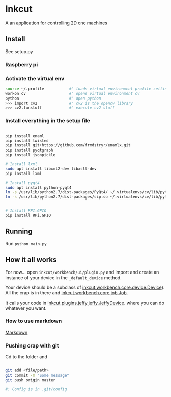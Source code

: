 # Inkcut

A an application for controlling 2D cnc machines

## Install

See setup.py

### Raspberry pi


### Activate the virtual env

```bash
source ~/.profile           #" loads virtual environment profile settings
workon cv                   #" opens virtual environment cv
python                      #" open python
>>> import cv2              #" cv2 is the opencv library
>>> cv2.funstuff            #" execute cv2 stuff

```

### Install everything in the setup file

```bash

pip install enaml
pip install twisted
pip install git+https://github.com/frmdstryr/enamlx.git
pip install pyqtgraph
pip install jsonpickle

# Install lxml
sudo apt install libxml2-dev libxslt-dev
pip install lxml

# Install pyqt4
sudo apt install python-pyqt4
ln -s /usr/lib/python2.7/dist-packages/PyQt4/ ~/.virtualenvs/cv/lib/python2.7/site-packages/
ln -s /usr/lib/python2.7/dist-packages/sip.so ~/.virtualenvs/cv/lib/python2.7/site-packages/


# Install RPI.GPIO
pip install RPi.GPIO

```

## Running

Run `python main.py`

## How it all works

For now... open `inkcut/workbench/ui/plugin.py`
and import and create an instance of your device in the `_default_device` method.

Your device should be a subclass of 
[inkcut.workbench.core.device.Device](https://gitlab.com/frmdstryr/inkcut/tree/master/src/inkcut/workbench/core/device.py)). 
All the crap is in there and 
[inkcut.workbench.core.job.Job](https://gitlab.com/frmdstryr/inkcut/tree/master/src/inkcut/workbench/core/job.py).

It calls your code in 
[inkcut.plugins.jeffy.jeffy.JeffyDevice](https://gitlab.com/frmdstryr/inkcut/tree/master/src/inkcut/plugins/jeffy/jeffy.py).
where you can do whatever you want.


### How to use markdown

[Markdown](https://guides.github.com/features/mastering-markdown/)


### Pushing crap with git

Cd to the folder and

```bash

git add <file/path>
git commit -m "Some message"
git push origin master

#: Config is in .git/config

```



